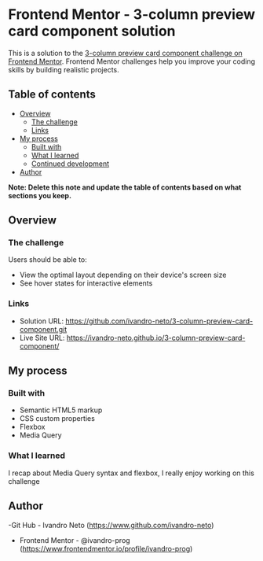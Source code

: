 # Frontend Mentor - 3-column preview card component solution

This is a solution to the [3-column preview card component challenge on Frontend Mentor](https://www.frontendmentor.io/challenges/3column-preview-card-component-pH92eAR2-). Frontend Mentor challenges help you improve your coding skills by building realistic projects. 

## Table of contents

- [Overview](#overview)
  - [The challenge](#the-challenge)
  - [Links](#links)
- [My process](#my-process)
  - [Built with](#built-with)
  - [What I learned](#what-i-learned)
  - [Continued development](#continued-development)
- [Author](#author)


**Note: Delete this note and update the table of contents based on what sections you keep.**

## Overview

### The challenge

Users should be able to:

- View the optimal layout depending on their device's screen size
- See hover states for interactive elements

### Links

- Solution URL: https://github.com/ivandro-neto/3-column-preview-card-component.git
- Live Site URL: https://ivandro-neto.github.io/3-column-preview-card-component/

## My process

### Built with

- Semantic HTML5 markup
- CSS custom properties
- Flexbox
- Media Query

### What I learned
I recap about Media Query syntax and flexbox, I really enjoy working on this challenge

## Author
-Git Hub - Ivandro Neto (https://www.github.com/ivandro-neto)
- Frontend Mentor - @ivandro-prog (https://www.frontendmentor.io/profile/ivandro-prog)

